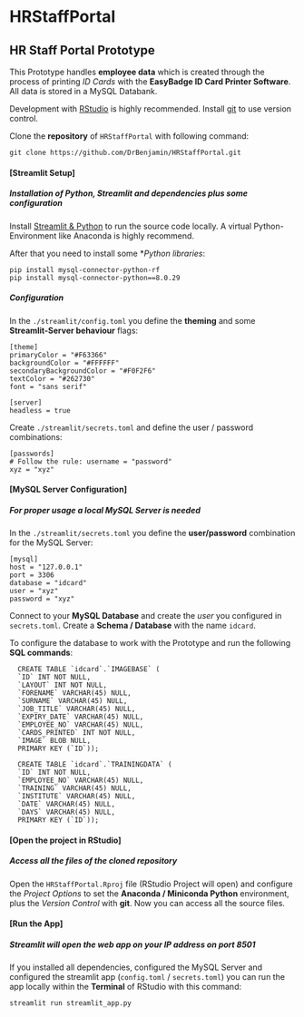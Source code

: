 # HRStaffPortal
## HR Staff Portal Prototype

This Prototype handles **employee data** which is created through the process of printing *ID Cards* with the **EasyBadge ID Card Printer Software**. All data is stored in a MySQL Databank.

Development with [RStudio](https://www.rstudio.com/products/rstudio/download/#download) is highly recommended. Install [git](https://git-scm.com/download/win) to use version control.

Clone the **repository** of `HRStaffPortal` with following command:

```
git clone https://github.com/DrBenjamin/HRStaffPortal.git
```


#### [Streamlit Setup]
##### Installation of Python, Streamlit and dependencies plus some configuration

Install [Streamlit & Python](https://docs.streamlit.io/library/get-started/installation) to run the source code locally. A virtual Python-Environment like Anaconda is highly recommend.

After that you need to install some **Python libraries*:

```
pip install mysql-connector-python-rf
pip install mysql-connector-python==8.0.29
```

##### Configuration

In the `./streamlit/config.toml` you define the **theming** and some **Streamlit-Server behaviour** flags:

```
[theme]
primaryColor = "#F63366"
backgroundColor = "#FFFFFF"
secondaryBackgroundColor = "#F0F2F6"
textColor = "#262730"
font = "sans serif"

[server]
headless = true
```

Create `./streamlit/secrets.toml` and define the user / password combinations:

```
[passwords]
# Follow the rule: username = "password"
xyz = "xyz"

```


#### [MySQL Server Configuration]
##### For proper usage a local MySQL Server is needed

In the `./streamlit/secrets.toml` you define the **user/password** combination for the MySQL Server:

```
[mysql]
host = "127.0.0.1"
port = 3306
database = "idcard"
user = "xyz"
password = "xyz"
```

Connect to your **MySQL Database** and create the *user* you configured in `secrets.toml`. Create a **Schema / Database** with the name `idcard`. 

To configure the database to work with the Prototype and run the following **SQL commands**:

```
  CREATE TABLE `idcard`.`IMAGEBASE` (
  `ID` INT NOT NULL,
  `LAYOUT` INT NOT NULL,
  `FORENAME` VARCHAR(45) NULL,
  `SURNAME` VARCHAR(45) NULL,
  `JOB_TITLE` VARCHAR(45) NULL,
  `EXPIRY_DATE` VARCHAR(45) NULL,
  `EMPLOYEE_NO` VARCHAR(45) NULL,
  `CARDS_PRINTED` INT NOT NULL,
  `IMAGE` BLOB NULL,
  PRIMARY KEY (`ID`));
  
  CREATE TABLE `idcard`.`TRAININGDATA` (
  `ID` INT NOT NULL,
  `EMPLOYEE_NO` VARCHAR(45) NULL,
  `TRAINING` VARCHAR(45) NULL,
  `INSTITUTE` VARCHAR(45) NULL,
  `DATE` VARCHAR(45) NULL,
  `DAYS` VARCHAR(45) NULL,
  PRIMARY KEY (`ID`));
```


#### [Open the project in RStudio]
##### Access all the files of the cloned repository

Open the `HRStaffPortal.Rproj` file (RStudio Project will open) and configure the *Project Options* to set the **Anaconda / Miniconda Python** environment, plus the *Version Control* with **git**.  Now you can access all the source files.


#### [Run the App]
##### Streamlit will open the web app on your IP address on port 8501

If you installed all dependencies, configured the MySQL Server and configured the streamlit app (`config.toml` / `secrets.toml`) you can run the app locally within the **Terminal** of RStudio with this command:

```
streamlit run streamlit_app.py
```

